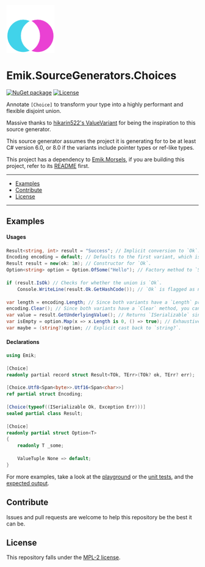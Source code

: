 [<img src="Images/icon.svg" width=25% height=25%>](https://raw.githubusercontent.com/Emik03/Emik.SourceGenerators.Choices/refs/heads/main/Images/icon.svg)

# Emik.SourceGenerators.Choices

[![NuGet package](https://img.shields.io/nuget/v/Emik.SourceGenerators.Choices.svg?color=50fa7b&logo=NuGet&style=for-the-badge)](https://www.nuget.org/packages/Emik.SourceGenerators.Choices)
[![License](https://img.shields.io/github/license/Emik03/Emik.SourceGenerators.Choices.svg?color=6272a4&style=for-the-badge)](https://github.com/Emik03/Emik.SourceGenerators.Choices/blob/main/LICENSE)

Annotate `[Choice]` to transform your type into a highly performant and flexible disjoint union.

Massive thanks to [hikarin522's ValueVariant](https://github.com/hikarin522/ValueVariant) for being the inspiration to this source generator.

This source generator assumes the project it is generating for to be at least C# version 6.0, or 8.0 if the variants include pointer types or ref-like types.

This project has a dependency to [Emik.Morsels](https://github.com/Emik03/Emik.Morsels), if you are building this project, refer to its [README](https://github.com/Emik03/Emik.Morsels/blob/main/README.md) first.

---

- [Examples](#examples)
- [Contribute](#contribute)
- [License](#license)

---

## Examples

#### Usages

```csharp
Result<string, int> result = "Success"; // Implicit conversion to `Ok`.
Encoding encoding = default; // Defaults to the first variant, which is `Utf8`, with the default value of `Span<byte>`.
Result result = new(ok: 1m); // Constructor for `Ok`.
Option<string> option = Option.OfSome("Hello"); // Factory method to `Some`.

if (result.IsOk) // Checks for whether the union is `Ok`.
    Console.WriteLine(result.Ok.GetHashCode()); // `Ok` is flagged as non-null to the nullable analyzer.

var length = encoding.Length; // Since both variants have a `Length` property, you can access it from the union directly.
encoding.Clear(); // Since both variants have a `Clear` method, you can invoke it from the union directly.
var value = result.GetUnderlyingValue(); // Returns `ISerializable` since both variants implement or are `ISerializable`.
var isEmpty = option.Map(x => x.Length is 0, () => true); // Exhaustive match.
var maybe = (string?)option; // Explicit cast back to `string?`.
```

#### Declarations

```csharp
using Emik;

[Choice]
readonly partial record struct Result<TOk, TErr>(TOk? ok, TErr? err);

[Choice.Utf8<Span<byte>>.Utf16<Span<char>>]
ref partial struct Encoding;

[Choice(typeof((ISerializable Ok, Exception Err)))]
sealed partial class Result;

[Choice]
readonly partial struct Option<T>
{
    readonly T _some;

    ValueTuple None => default;
}
```

For more examples, take a look at the [playground](https://github.com/Emik03/Emik.SourceGenerators.Choices/blob/main/Emik.SourceGenerators.Choices.Generated.Tests/Source/Playground.cs) or the [unit tests](https://github.com/Emik03/Emik.SourceGenerators.Choices/blob/main/Emik.SourceGenerators.Choices.Tests/Source/Case.cs), and the [expected output](https://github.com/Emik03/Emik.SourceGenerators.Choices/tree/main/Emik.SourceGenerators.Choices.Tests/Expected).

## Contribute

Issues and pull requests are welcome to help this repository be the best it can be.

## License

This repository falls under the [MPL-2 license](https://www.mozilla.org/en-US/MPL/2.0/).
